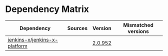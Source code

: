 # Dependency Matrix

Dependency | Sources | Version | Mismatched versions
---------- | ------- | ------- | -------------------
[jenkins-x/jenkins-x-platform](https://github.com/jenkins-x/jenkins-x-platform) |  | [2.0.952](https://github.com/jenkins-x/jenkins-x-platform/releases/tag/v2.0.952) | 
